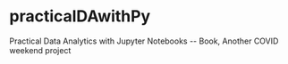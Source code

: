 # practicalDAwithPy
Practical Data Analytics with Jupyter Notebooks -- Book, Another COVID weekend project
